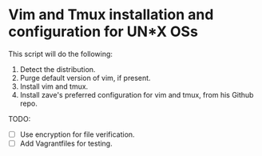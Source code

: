 # Vim and Tmux installation and configuration for UN*X OSs
This script will do the following:
1. Detect the distribution.
2. Purge default version of vim, if present.
3. Install vim and tmux.
4. Install zave's preferred configuration for vim and tmux, from his Github repo.

TODO:
- [ ] Use encryption for file verification.
- [ ] Add Vagrantfiles for testing.
